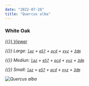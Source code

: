 ```yaml
---
date: "2022-07-28"
title: "Quercus alba"
---
```


### White Oak

[{{<i class="fas fa-braille">}} Viewer](https://xyz.cct.lsu.edu/data/cloud-forest/quercus-alba-01/quercus-alba-01.html "Quercus alba viewer")

{{<i class="ms ms-database">}} Large:
[``laz``](https://xyz.cct.lsu.edu/data/cloud-forest/quercus-alba-01/quercus-alba-01-l.laz "Quercus alba LAZ")
+ 
[``e57``](https://xyz.cct.lsu.edu/data/cloud-forest/quercus-alba-01/quercus-alba-01-l.e57 "Quercus alba E57")
+ 
[``pcd``](https://xyz.cct.lsu.edu/data/cloud-forest/quercus-alba-01/quercus-alba-01-l.pcd "Quercus alba PCD")
+ 
[``xyz``](https://xyz.cct.lsu.edu/data/cloud-forest/quercus-alba-01/quercus-alba-01-l.xyz "Quercus alba XYZ")
+ 
[``3dm``](https://xyz.cct.lsu.edu/data/cloud-forest/quercus-alba-01/quercus-alba-01-l.3dm "Quercus alba 3DM")

{{<i class="ms ms-database">}} Mediun:
[``laz``](https://xyz.cct.lsu.edu/data/cloud-forest/quercus-alba-01/quercus-alba-01-m.laz "Quercus alba LAZ")
+ 
[``e57``](https://xyz.cct.lsu.edu/data/cloud-forest/quercus-alba-01/quercus-alba-01-m.e57 "Quercus alba E57")
+ 
[``pcd``](https://xyz.cct.lsu.edu/data/cloud-forest/quercus-alba-01/quercus-alba-01-m.pcd "Quercus alba PCD")
+ 
[``xyz``](https://xyz.cct.lsu.edu/data/cloud-forest/quercus-alba-01/quercus-alba-01-m.xyz "Quercus alba XYZ")
+ 
[``3dm``](https://xyz.cct.lsu.edu/data/cloud-forest/quercus-alba-01/quercus-alba-01-m.3dm "Quercus alba 3DM")

{{<i class="ms ms-database">}} Small:
[``laz``](https://xyz.cct.lsu.edu/data/cloud-forest/quercus-alba-01/quercus-alba-01-s.laz "Quercus alba LAZ")
+ 
[``e57``](https://xyz.cct.lsu.edu/data/cloud-forest/quercus-alba-01/quercus-alba-01-s.e57 "Quercus alba E57")
+ 
[``pcd``](https://xyz.cct.lsu.edu/data/cloud-forest/quercus-alba-01/quercus-alba-01-s.pcd "Quercus alba PCD")
+ 
[``xyz``](https://xyz.cct.lsu.edu/data/cloud-forest/quercus-alba-01/quercus-alba-01-s.xyz "Quercus alba XYZ")
+ 
[``3dm``](https://xyz.cct.lsu.edu/data/cloud-forest/quercus-alba-01/quercus-alba-01-s.3dm "Quercus alba 3DM")

![Quercus alba](../quercus-alba-01.png)
